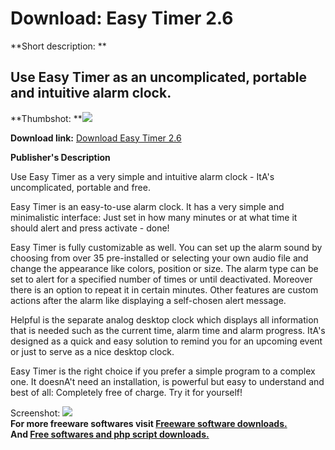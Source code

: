 # Download: Easy Timer 2.6

**Short description: **

## Use Easy Timer as an uncomplicated, portable and intuitive alarm clock.

  
**Thumbshot: **![](http://www.freewarefiles.com/screenshot/easy_timer.jpg)   
  
**Download link:** [Download Easy Timer 2.6](http://freesoftwares.boysofts.com/Easy-Timer_program_58427.html)  
  

**Publisher's Description**  
  

Use Easy Timer as a very simple and intuitive alarm clock - ItA's
uncomplicated, portable and free.

Easy Timer is an easy-to-use alarm clock. It has a very simple and
minimalistic interface: Just set in how many minutes or at what time it should
alert and press activate - done!

Easy Timer is fully customizable as well. You can set up the alarm sound by
choosing from over 35 pre-installed or selecting your own audio file and
change the appearance like colors, position or size. The alarm type can be set
to alert for a specified number of times or until deactivated. Moreover there
is an option to repeat it in certain minutes. Other features are custom
actions after the alarm like displaying a self-chosen alert message.

Helpful is the separate analog desktop clock which displays all information
that is needed such as the current time, alarm time and alarm progress. ItA's
designed as a quick and easy solution to remind you for an upcoming event or
just to serve as a nice desktop clock.

Easy Timer is the right choice if you prefer a simple program to a complex
one. It doesnA't need an installation, is powerful but easy to understand and
best of all: Completely free of charge. Try it for yourself!

  
  
Screenshot: ![](http://www.freewarefiles.com/screenshot/easy_timer.jpg)  
**For more freeware softwares visit [Freeware software downloads.](http://freesoftwares.boysofts.com/)**   
**And [Free softwares and php script downloads.](http://www.boysofts.com/)**

